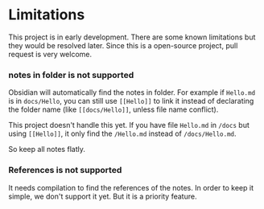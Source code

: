 # Limitations

This project is in early development. There are some known limitations but they would be resolved later. Since this is a open-source project, pull request is very welcome.

### notes in folder is not supported

Obsidian will automatically find the notes in folder. For example if `Hello.md` is in `docs/Hello`, you can still use `[[Hello]]` to link it instead of declarating the folder name (like `[[docs/Hello]]`, unless file name conflict).

This project doesn't handle this yet. If you have file `Hello.md` in `/docs` but using `[[Hello]]`, it only find the `/Hello.md` instead of `/docs/Hello.md`.

So keep all notes flatly.

### References  is not supported

It needs compilation to find the references of the notes. In order to keep it simple, we don't support it yet. But it is a priority feature.
